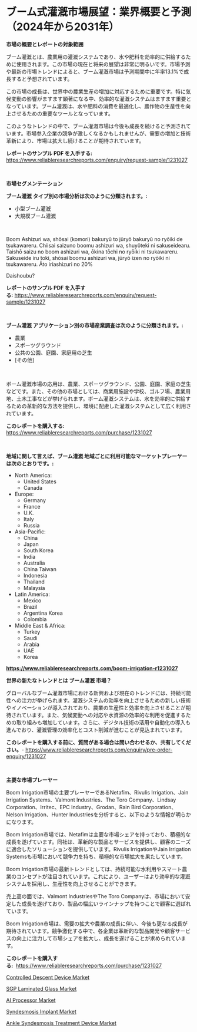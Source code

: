 <p><h1>ブーム式灌漑市場展望：業界概要と予測（2024年から2031年）</h1></p><p><strong>市場の概要とレポートの対象範囲</strong></p>
<p><p>ブーム灌漑とは、農業用の灌漑システムであり、水や肥料を効率的に供給するために使用されます。この市場の現在と将来の展望は非常に明るいです。市場予測や最新の市場トレンドによると、ブーム灌漑市場は予測期間中に年率13.1%で成長すると予想されています。 </p><p>この市場の成長は、世界中の農業生産の増加に対応するために重要です。特に気候変動の影響がますます顕著になる中、効率的な灌漑システムはますます重要となっています。ブーム灌漑は、水や肥料の消費を最適化し、農作物の生産性を向上させるための重要なツールとなっています。</p><p>このようなトレンドの中で、ブーム灌漑市場は今後も成長を続けると予測されています。市場参入企業の競争が激しくなるかもしれませんが、需要の増加と技術革新により、市場は拡大し続けることが期待されています。</p></p>
<p><strong>レポートのサンプル PDF を入手する:</strong> <a href="https://www.reliableresearchreports.com/enquiry/request-sample/1231027">https://www.reliableresearchreports.com/enquiry/request-sample/1231027</a></p>
<p>&nbsp;</p>
<p><strong>市場セグメンテーション</strong></p>
<p><strong>ブーム灌漑 タイプ別の市場分析は次のように分類されます。:</strong></p>
<p><ul><li>小型ブーム灌漑</li><li>大規模ブーム灌漑</li></ul></p>
<p>&nbsp;</p>
<p><p>Boom Ashizuri wa, shōsai (komori) bakuryū to jūryō bakuryū no ryōiki de tsukawareru. Chiisai saizuno boomu ashizuri wa, shuyōteki ni sakuseidearu. Taishō saizu no boom ashizuri wa, ōkina tōchi no ryōiki ni tsukawareru. Sakuseide iru toki, shōsai boomu ashizuri wa, jūryō izen no ryōiki ni tsukawareru. Āto iriashizuri no 20%</p><p>Daishoubu?</p></p>
<p><strong>レポートのサンプル PDF を入手する:</strong>&nbsp;<a href="https://www.reliableresearchreports.com/enquiry/request-sample/1231027">https://www.reliableresearchreports.com/enquiry/request-sample/1231027</a></p>
<p>&nbsp;</p>
<p><strong> ブーム灌漑 アプリケーション別の市場産業調査は次のように分類されます。:</strong></p>
<p><ul><li>農業</li><li>スポーツグラウンド</li><li>公共の公園、庭園、家庭用の芝生</li><li>[その他]</li></ul></p>
<p>&nbsp;</p>
<p><p>ボーム灌漑市場の応用は、農業、スポーツグラウンド、公園、庭園、家庭の芝生などです。また、その他の市場としては、商業用施設や学校、ゴルフ場、農業用地、土木工事などが挙げられます。ボーム灌漑システムは、水を効率的に供給するための革新的な方法を提供し、環境に配慮した灌漑システムとして広く利用されています。</p></p>
<p><strong>このレポートを購入する:</strong>&nbsp; <a href="https://www.reliableresearchreports.com/purchase/1231027">https://www.reliableresearchreports.com/purchase/1231027</a></p>
<p>&nbsp;</p>
<p><strong>地域に関して言えば、ブーム灌漑 地域ごとに利用可能なマーケットプレーヤーは次のとおりです。:</strong></p>
<p><ul>
    <li>
        North America:
        <ul>
            <li>United States</li>
            <li>Canada</li>
        </ul>
    </li>
    <li>
        Europe:
        <ul>
            <li>Germany</li>
            <li>France</li>
            <li>U.K.</li>
            <li>Italy</li>
            <li>Russia</li>
        </ul>
    </li>
    <li>
        Asia-Pacific:
        <ul>
            <li>China</li>
            <li>Japan</li>
            <li>South Korea</li>
            <li>India</li>
            <li>Australia</li>
            <li>China Taiwan</li>
            <li>Indonesia</li>
            <li>Thailand</li>
            <li>Malaysia</li>
        </ul>
    </li>
    <li>
        Latin America:
        <ul>
            <li>Mexico</li>
            <li>Brazil</li>
            <li>Argentina Korea</li>
            <li>Colombia</li>
        </ul>
    </li>
    <li>
        Middle East & Africa:
        <ul>
            <li>Turkey</li>
            <li>Saudi</li>
            <li>Arabia</li>
            <li>UAE</li>
            <li>Korea</li>
        </ul>
    </li>
    </ul></p>
<p><strong><a href="https://www.reliableresearchreports.com/boom-irrigation-r1231027">https://www.reliableresearchreports.com/boom-irrigation-r1231027</a></strong>&nbsp;</p>
<p><strong>世界の新たなトレンドとは ブーム灌漑 市場？</strong></p>
<p><p>グローバルなブーム灌漑市場における新興および現在のトレンドには、持続可能性への注力が挙げられます。灌漑システムの効率を向上させるための新しい技術やイノベーションが導入されており、農業の生産性と効率を向上させることが期待されています。また、気候変動への対応や水資源の効率的な利用を促進するための取り組みも増加しています。さらに、デジタル技術の活用や自動化の導入も進んでおり、灌漑管理の効率化とコスト削減が進むことが見込まれています。</p></p>
<p><strong>このレポートを購入する前に、質問がある場合は問い合わせるか、共有してください。</strong>- <a href="https://www.reliableresearchreports.com/enquiry/pre-order-enquiry/1231027">https://www.reliableresearchreports.com/enquiry/pre-order-enquiry/1231027</a></p>
<p>&nbsp;</p>
<p><strong>主要な市場プレーヤー</strong></p>
<p><p>Boom Irrigation市場の主要プレーヤーであるNetafim、Rivulis Irrigation、Jain Irrigation Systems、Valmont Industries、The Toro Company、Lindsay Corporation、Irritec、EPC Industry、Grodan、Rain Bird Corporation、Nelson Irrigation、Hunter Industriesを分析すると、以下のような情報が明らかになります。</p><p>Boom Irrigation市場では、Netafimは主要な市場シェアを持っており、積極的な成長を遂げています。同社は、革新的な製品とサービスを提供し、顧客のニーズに適合したソリューションを提供しています。Rivulis IrrigationやJain Irrigation Systemsも市場において競争力を持ち、積極的な市場拡大を果たしています。</p><p>Boom Irrigation市場の最新トレンドとしては、持続可能な水利用やスマート農業のコンセプトが注目されています。これにより、ユーザーはより効率的な灌漑システムを採用し、生産性を向上させることができます。</p><p>売上高の面では、Valmont IndustriesやThe Toro Companyは、市場において安定した成長を遂げており、製品の幅広いラインナップを持つことで顧客に選ばれています。</p><p>Boom Irrigation市場は、需要の拡大や農業の成長に伴い、今後も更なる成長が期待されています。競争激化する中で、各企業は革新的な製品開発や顧客サービスの向上に注力して市場シェアを拡大し、成長を遂げることが求められています。</p></p>
<p><strong>このレポートを購入する:</strong>&nbsp;&nbsp;<a href="https://www.reliableresearchreports.com/purchase/1231027">https://www.reliableresearchreports.com/purchase/1231027</a></p>
<p><p><a href="https://view.publitas.com/reportprime-1/controlled-descent-device-market-the-key-to-successful-business-strategy-forecast-till-2031/">Controlled Descent Device Market</a></p><p><a href="https://issuu.com/reportprime-2/docs/sgp-laminated-glass-market-size-2030.pptx">SGP Laminated Glass Market</a></p><p><a href="https://eight-handstand-8fb.notion.site/AI-Processor-Market-Share-Evolution-and-Market-Growth-Trends-2024-2031-16019d3916e641c6b112c4a31691049e">AI Processor Market</a></p><p><a href="https://github.com/angelajermaine/Market-Research-Report-List-2/blob/main/syndesmosis-implant-market.md">Syndesmosis Implant Market</a></p><p><a href="https://github.com/provorikovar/Market-Research-Report-List-4/blob/main/ankle-syndesmosis-treatment-device-market.md">Ankle Syndesmosis Treatment Device Market</a></p></p>